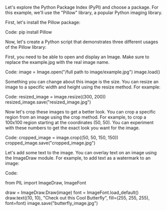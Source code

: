 Let's explore the Python Package Index (PyPI) and choose a package. For this example, we'll use the "Pillow" library, a popular Python imaging library.

First, let's install the Pillow package:

Code: 
pip install Pillow

Now, let's create a Python script that demonstrates three different usages of the Pillow library: 

First, you need to be able to open and display an Image. Make sure to replace the example.jpg with the real image name. 

Code:
image = Image.open("/full path to image/example.jpg")
image.load()

Something you can change about this image is the size. You can resize an image to a specific width and height using the resize method. For example:

Code: 
resized_image = image.resize((300, 200))
resized_image.save("resized_image.jpg")

Now let's crop these images to get a better look. You can crop a specific region from an image using the crop method. For example, to crop a 100x100 region starting at the coordinates (50, 50). You can experiment with these numbers to get the exact look you want for the image. 

Code:
cropped_image = image.crop((50, 50, 150, 150))
cropped_image.save("cropped_image.jpg")


Let's add some text to the image. You can overlay text on an image using the ImageDraw module. For example, to add text as a watermark to an image:

Code:

from PIL import ImageDraw, ImageFont

draw = ImageDraw.Draw(image)
font = ImageFont.load_default()
draw.text((10, 10), "Check out this Cool Butterfly", fill=(255, 255, 255), font=font)
image.save("butterfly_image.jpg")

